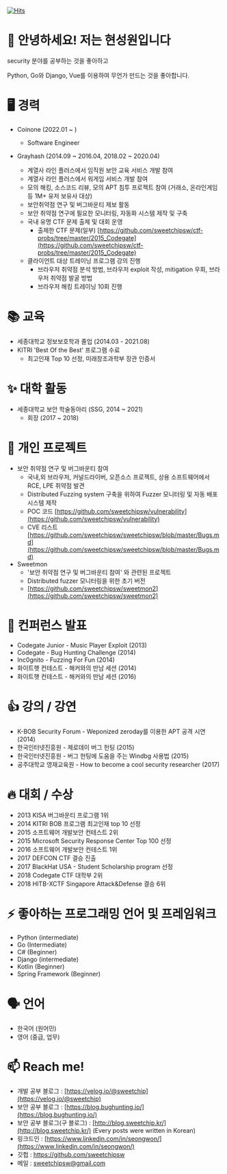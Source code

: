 [![Hits](https://hits.seeyoufarm.com/api/count/incr/badge.svg?url=https%3A%2F%2Fgithub.com%2Fsweetchipsw%2Fsweetchipsw)](https://hits.seeyoufarm.com)

# 👋 안녕하세요! 저는 현성원입니다 

security 분야를 공부하는 것을 좋아하고

Python, Go와 Django, Vue를 이용하여 무언가 만드는 것을 좋아합니다.

# 🖥️ 경력
- Coinone (2022.01 ~ )
  - Software Engineer

- Grayhash (2014.09 ~ 2016.04, 2018.02 ~ 2020.04)
    - 계열사 라인 플러스에서 임직원 보안 교육 서비스 개발 참여
    - 계열사 라인 플러스에서 워게임 서비스 개발 참여
    - 모의 해킹, 소스코드 리뷰, 모의 APT 침투 프로젝트 참여 (거래소, 온라인게임 등 1M+ 유저 보유사 대상)
    - 보안취약점 연구 및 버그바운티 제보 활동
    - 보안 취약점 연구에 필요한 모니터링, 자동화 시스템 제작 및 구축
    - 국내 유명 CTF 문제 출제 및 대회 운영
      - 출제한 CTF 문제(일부) [https://github.com/sweetchipsw/ctf-probs/tree/master/2015_Codegate](https://github.com/sweetchipsw/ctf-probs/tree/master/2015_Codegate)
    - 클라이언트 대상 트레이닝 프로그램 강의 진행
      - 브라우저 취약점 분석 방법, 브라우저 exploit 작성, mitigation 우회, 브라우저 취약점 발굴 방법
      - 브라우저 해킹 트레이닝 10회 진행

# 📚 교육
- 세종대학교 정보보호학과 졸업 (2014.03 - 2021.08)
- KITRI 'Best Of the Best' 프로그램 수료
  - 최고인재 Top 10 선정, 미래창조과학부 장관 인증서

# ✨ 대학 활동
- 세종대학교 보안 학술동아리 (SSG, 2014 ~ 2021)
  - 회장 (2017 ~ 2018)

# 💪 개인 프로젝트
- 보안 취약점 연구 및 버그바운티 참여
    - 국내,외 브라우저, 커널드라이버, 오픈소스 프로젝트, 상용 소프트웨어에서 RCE, LPE 취약점 발견
    - Distributed Fuzzing system 구축을 위하여 Fuzzer 모니터링 및 자동 배포 시스템 제작
    - POC 코드 [https://github.com/sweetchipsw/vulnerability](https://github.com/sweetchipsw/vulnerability)
    - CVE 리스트 [https://github.com/sweetchipsw/sweetchipsw/blob/master/Bugs.md](https://github.com/sweetchipsw/sweetchipsw/blob/master/Bugs.md)
- Sweetmon
    - '보안 취약점 연구 및 버그바운티 참여' 와 관련된 프로젝트
    - Distributed fuzzer 모니터링을 위한 초기 버전
    - [https://github.com/sweetchipsw/sweetmon2](https://github.com/sweetchipsw/sweetmon2)

# 🎤 컨퍼런스 발표
- Codegate Junior - Music Player Exploit (2013)
- Codegate - Bug Hunting Challenge (2014)
- Inc0gnito - Fuzzing For Fun (2014)
- 화이트햇 컨테스트 - 해커와의 만남 세션 (2014)
- 화이트햇 컨테스트 - 해커와의 만남 세션 (2016)

# 👍 강의 / 강연
- K-BOB Security Forum - Weponized zeroday를 이용한 APT 공격 시연 (2014)
- 한국인터넷진흥원 - 제로데이 버그 헌팅 (2015)
- 한국인터넷진흥원 - 버그 헌팅에 도움을 주는 Windbg 사용법 (2015)
- 공주대학교 영재교육원 - How to become a cool security researcher (2017)

# 🔥 대회 / 수상
- 2013 KISA 버그바운티 프로그램 1위
- 2014 KITRI BOB 프로그램 최고인재 top 10 선정
- 2015 소프트웨어 개발보안 컨테스트 2위
- 2015 Microsoft Security Response Center Top 100 선정
- 2016 소프트웨어 개발보안 컨테스트 1위
- 2017 DEFCON CTF 결승 진출
- 2017 BlackHat USA - Student Scholarship program 선정
- 2018 Codegate CTF 대학부 2위
- 2018 HITB-XCTF Singapore Attack&Defense 결승 6위

# ⚡ 좋아하는 프로그래밍 언어 및 프레임워크
- Python (intermediate)
- Go (Intermediate)
- C# (Beginner)
- Django (intermediate)
- Kotlin (Beginner)
- Spring Framework (Beginner)

# 🗣️ 언어
- 한국어 (원어민)
- 영어 (중급, 업무)

# 📫 Reach me!
- 개발 공부 블로그 : [https://velog.io/@sweetchip](https://velog.io/@sweetchip)
- 보안 공부 블로그 : [https://blog.bughunting.io/](https://blog.bughunting.io/)
- 보안 공부 블로그(구 블로그) : [http://blog.sweetchip.kr/](http://blog.sweetchip.kr/) (Every posts were written in Korean)
- 링크드인 : [https://www.linkedin.com/in/seongwon/](https://www.linkedin.com/in/seongwon/)
- 깃헙 : https://github.com/sweetchipsw
- 메일 : sweetchipsw@gmail.com
